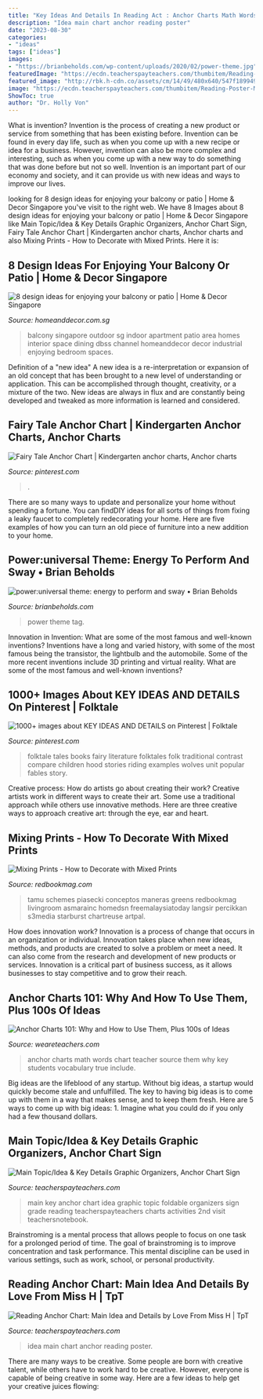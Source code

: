 ```yaml
---
title: "Key Ideas And Details In Reading Act : Anchor Charts Math Words Chart Teacher Source Them Why Key Students Vocabulary True Include"
description: "Idea main chart anchor reading poster"
date: "2023-08-30"
categories:
- "ideas"
tags: ["ideas"]
images:
- "https://brianbeholds.com/wp-content/uploads/2020/02/power-theme.jpg"
featuredImage: "https://ecdn.teacherspayteachers.com/thumbitem/Reading-Poster-Main-Idea-and-Details-2120425-1515718406/original-2120425-3.jpg"
featured_image: "http://rbk.h-cdn.co/assets/cm/14/49/480x640/547f189949e29_-_tan-couch-with-green-patterned-pillows-1-0510-msc.jpg"
image: "https://ecdn.teacherspayteachers.com/thumbitem/Reading-Poster-Main-Idea-and-Details-2120425-1515718406/original-2120425-3.jpg"
ShowToc: true
author: "Dr. Holly Von"
---
```



What is invention?
Invention is the process of creating a new product or service from something that has been existing before. Invention can be found in every day life, such as when you come up with a new recipe or idea for a business. However, invention can also be more complex and interesting, such as when you come up with a new way to do something that was done before but not so well. Invention is an important part of our economy and society, and it can provide us with new ideas and ways to improve our lives.

	

		
looking for 8 design ideas for enjoying your balcony or patio | Home &amp; Decor Singapore you've visit to the right web. We have 8 Images about 8 design ideas for enjoying your balcony or patio | Home &amp; Decor Singapore like Main Topic/Idea &amp; Key Details Graphic Organizers, Anchor Chart Sign, Fairy Tale Anchor Chart | Kindergarten anchor charts, Anchor charts and also Mixing Prints - How to Decorate with Mixed Prints. Here it is:
		
    
## 8 Design Ideas For Enjoying Your Balcony Or Patio | Home &amp; Decor Singapore

<img loading=lazy src="https://www.homeanddecor.com.sg/sites/default/files/imagecache/hnd_revamp_1x1_large/blog/gallery_article/gallery_images/design-channel_0.jpg" onerror="this.onerror=null;this.src='https://tse1.mm.bing.net/th?id=OIP.z1z_QJVM7lwJ-CWZS8zrBQHaLG&amp;pid=15.1';" alt="8 design ideas for enjoying your balcony or patio | Home &amp; Decor Singapore">

_Source: homeanddecor.com.sg_

>balcony singapore outdoor sg indoor apartment patio area homes interior space dining dbss channel homeanddecor decor industrial enjoying bedroom spaces. 

	

Definition of a "new idea"
A new idea is a re-interpretation or expansion of an old concept that has been brought to a new level of understanding or application. This can be accomplished through thought, creativity, or a mixture of the two. New ideas are always in flux and are constantly being developed and tweaked as more information is learned and considered.

    
## Fairy Tale Anchor Chart | Kindergarten Anchor Charts, Anchor Charts

<img loading=lazy src="https://i.pinimg.com/736x/ed/3d/3b/ed3d3baedb0a6ac68446629aa3ccba31.jpg" onerror="this.onerror=null;this.src='https://tse2.mm.bing.net/th?id=OIP.-7_N1_f4Rr658lVtfnXc1wHaJ3&amp;pid=15.1';" alt="Fairy Tale Anchor Chart | Kindergarten anchor charts, Anchor charts">

_Source: pinterest.com_

>. 

	

There are so many ways to update and personalize your home without spending a fortune. You can findDIY ideas for all sorts of things from fixing a leaky faucet to completely redecorating your home. Here are five examples of how you can turn an old piece of furniture into a new addition to your home.

    
## Power:universal Theme: Energy To Perform And Sway • Brian Beholds

<img loading=lazy src="https://brianbeholds.com/wp-content/uploads/2020/02/power-theme.jpg" onerror="this.onerror=null;this.src='https://tse4.mm.bing.net/th?id=OIP.CS6NLdiowoWBmiL22FXgFgHaHa&amp;pid=15.1';" alt="power:universal theme: energy to perform and sway • Brian Beholds">

_Source: brianbeholds.com_

>power theme tag. 

	

Innovation in Invention: What are some of the most famous and well-known inventions?
Inventions have a long and varied history, with some of the most famous being the transistor, the lightbulb and the automobile. Some of the more recent inventions include 3D printing and virtual reality. What are some of the most famous and well-known inventions?

    
## 1000+ Images About KEY IDEAS AND DETAILS On Pinterest | Folktale

<img loading=lazy src="https://s-media-cache-ak0.pinimg.com/236x/01/16/d2/0116d23508494abc94290bf717720b03.jpg" onerror="this.onerror=null;this.src='https://tse2.mm.bing.net/th?id=OIP.iqdHTEsbbKtuQl9VGRowdgHaKO&amp;pid=15.1';" alt="1000+ images about KEY IDEAS AND DETAILS on Pinterest | Folktale">

_Source: pinterest.com_

>folktale tales books fairy literature folktales folk traditional contrast compare children hood stories riding examples wolves unit popular fables story. 

	

Creative process: How do artists go about creating their work?
Creative artists work in different ways to create their art. Some use a traditional approach while others use innovative methods. Here are three creative ways to approach creative art: through the eye, ear and heart.

    
## Mixing Prints - How To Decorate With Mixed Prints

<img loading=lazy src="http://rbk.h-cdn.co/assets/cm/14/49/480x640/547f189949e29_-_tan-couch-with-green-patterned-pillows-1-0510-msc.jpg" onerror="this.onerror=null;this.src='https://tse1.mm.bing.net/th?id=OIP.KlVGLTu-DV0xdU6ig1uupwHaJ4&amp;pid=15.1';" alt="Mixing Prints - How to Decorate with Mixed Prints">

_Source: redbookmag.com_

>tamu schemes piasecki conceptos maneras greens redbookmag livingroom asmarainc homedsn freemalaysiatoday langsir percikkan s3media starburst chartreuse artpal. 

	

How does innovation work?
Innovation is a process of change that occurs in an organization or individual. Innovation takes place when new ideas, methods, and products are created to solve a problem or meet a need. It can also come from the research and development of new products or services. Innovation is a critical part of business success, as it allows businesses to stay competitive and to grow their reach.

    
## Anchor Charts 101: Why And How To Use Them, Plus 100s Of Ideas

<img loading=lazy src="https://s18670.pcdn.co/wp-content/uploads/math-key-words.jpg" onerror="this.onerror=null;this.src='https://tse4.mm.bing.net/th?id=OIP.V85fJYBzsewcLzpTKQHXeQHaJ6&amp;pid=15.1';" alt="Anchor Charts 101: Why and How to Use Them, Plus 100s of Ideas">

_Source: weareteachers.com_

>anchor charts math words chart teacher source them why key students vocabulary true include. 

	

Big ideas are the lifeblood of any startup. Without big ideas, a startup would quickly become stale and unfulfilled. The key to having big ideas is to come up with them in a way that makes sense, and to keep them fresh. Here are 5 ways to come up with big ideas: 1. Imagine what you could do if you only had a few thousand dollars.

    
## Main Topic/Idea &amp; Key Details Graphic Organizers, Anchor Chart Sign

<img loading=lazy src="https://ecdn.teacherspayteachers.com/thumbitem/Main-TopicIdea-Key-Details-Graphic-Organizers-Anchor-Chart-Sign-Foldable-1645283-1500875417/original-1645283-3.jpg" onerror="this.onerror=null;this.src='https://tse2.mm.bing.net/th?id=OIP.xRoxCBUncGOVn5bbWP9vOQAAAA&amp;pid=15.1';" alt="Main Topic/Idea &amp; Key Details Graphic Organizers, Anchor Chart Sign">

_Source: teacherspayteachers.com_

>main key anchor chart idea graphic topic foldable organizers sign grade reading teacherspayteachers charts activities 2nd visit teachersnotebook. 

	

Brainstroming is a mental process that allows people to focus on one task for a prolonged period of time. The goal of brainstroming is to improve concentration and task performance. This mental discipline can be used in various settings, such as work, school, or personal productivity.

    
## Reading Anchor Chart: Main Idea And Details By Love From Miss H | TpT

<img loading=lazy src="https://ecdn.teacherspayteachers.com/thumbitem/Reading-Poster-Main-Idea-and-Details-2120425-1515718406/original-2120425-3.jpg" onerror="this.onerror=null;this.src='https://tse4.mm.bing.net/th?id=OIP.B15e24tz8i6mmXtz6tQynQAAAA&amp;pid=15.1';" alt="Reading Anchor Chart: Main Idea and Details by Love From Miss H | TpT">

_Source: teacherspayteachers.com_

>idea main chart anchor reading poster. 

	

There are many ways to be creative. Some people are born with creative talent, while others have to work hard to be creative. However, everyone is capable of being creative in some way. Here are a few ideas to help get your creative juices flowing:

